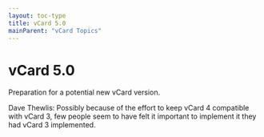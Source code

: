 ```yaml
---
layout: toc-type
title: vCard 5.0
mainParent: "vCard Topics"
---
```


# vCard 5.0

Preparation for a potential new vCard version.

Dave Thewlis: Possibly because of the effort to keep vCard 4 compatible
with vCard 3, few people seem to have felt it important to implement it
they had vCard 3 implemented.
